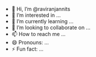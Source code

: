 - 👋 Hi, I’m @raviranjannits
- 👀 I’m interested in ...
- 🌱 I’m currently learning ...
- 💞️ I’m looking to collaborate on ...
- 📫 How to reach me ...
- 😄 Pronouns: ...
- ⚡ Fun fact: ...

<!---
raviranjannits/raviranjannits is a ✨ special ✨ repository because its `README.md` (this file) appears on your GitHub profile.
You can click the Preview link to take a look at your changes.
--->
